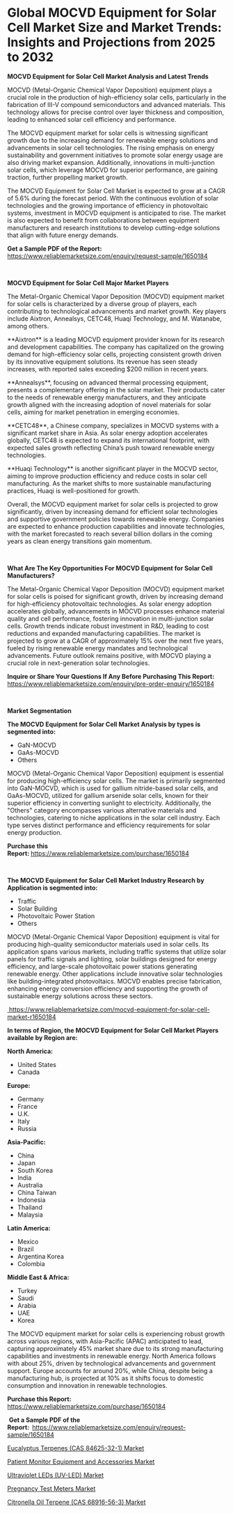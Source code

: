 <p><h1>Global MOCVD Equipment for Solar Cell Market Size and Market Trends: Insights and Projections from 2025 to 2032</h1></p><p><strong>MOCVD Equipment for Solar Cell Market Analysis and Latest Trends</strong></p>
<p><p>MOCVD (Metal-Organic Chemical Vapor Deposition) equipment plays a crucial role in the production of high-efficiency solar cells, particularly in the fabrication of III-V compound semiconductors and advanced materials. This technology allows for precise control over layer thickness and composition, leading to enhanced solar cell efficiency and performance.</p><p>The MOCVD equipment market for solar cells is witnessing significant growth due to the increasing demand for renewable energy solutions and advancements in solar cell technologies. The rising emphasis on energy sustainability and government initiatives to promote solar energy usage are also driving market expansion. Additionally, innovations in multi-junction solar cells, which leverage MOCVD for superior performance, are gaining traction, further propelling market growth.</p><p>The MOCVD Equipment for Solar Cell Market is expected to grow at a CAGR of 5.6% during the forecast period. With the continuous evolution of solar technologies and the growing importance of efficiency in photovoltaic systems, investment in MOCVD equipment is anticipated to rise. The market is also expected to benefit from collaborations between equipment manufacturers and research institutions to develop cutting-edge solutions that align with future energy demands.</p></p>
<p><strong>Get a Sample PDF of the Report:&nbsp;</strong> <a href="https://www.reliablemarketsize.com/enquiry/request-sample/1650184?utm_campaign=1133&utm_medium=2&utm_source=Github&utm_content=ia&utm_term=30032025&utm_id=mocvd-equipment-for-solar-cell">https://www.reliablemarketsize.com/enquiry/request-sample/1650184</a></p>
<p>&nbsp;</p>
<p><strong>MOCVD Equipment for Solar Cell Major Market Players</strong></p>
<p><p>The Metal-Organic Chemical Vapor Deposition (MOCVD) equipment market for solar cells is characterized by a diverse group of players, each contributing to technological advancements and market growth. Key players include Aixtron, Annealsys, CETC48, Huaqi Technology, and M. Watanabe, among others.</p><p>**Aixtron** is a leading MOCVD equipment provider known for its research and development capabilities. The company has capitalized on the growing demand for high-efficiency solar cells, projecting consistent growth driven by its innovative equipment solutions. Its revenue has seen steady increases, with reported sales exceeding $200 million in recent years.</p><p>**Annealsys**, focusing on advanced thermal processing equipment, presents a complementary offering in the solar market. Their products cater to the needs of renewable energy manufacturers, and they anticipate growth aligned with the increasing adoption of novel materials for solar cells, aiming for market penetration in emerging economies.</p><p>**CETC48**, a Chinese company, specializes in MOCVD systems with a significant market share in Asia. As solar energy adoption accelerates globally, CETC48 is expected to expand its international footprint, with expected sales growth reflecting China’s push toward renewable energy technologies.</p><p>**Huaqi Technology** is another significant player in the MOCVD sector, aiming to improve production efficiency and reduce costs in solar cell manufacturing. As the market shifts to more sustainable manufacturing practices, Huaqi is well-positioned for growth.</p><p>Overall, the MOCVD equipment market for solar cells is projected to grow significantly, driven by increasing demand for efficient solar technologies and supportive government policies towards renewable energy. Companies are expected to enhance production capabilities and innovate technologies, with the market forecasted to reach several billion dollars in the coming years as clean energy transitions gain momentum.</p></p>
<p>&nbsp;</p>
<p><strong>What Are The Key Opportunities For MOCVD Equipment for Solar Cell Manufacturers?</strong></p>
<p><p>The Metal-Organic Chemical Vapor Deposition (MOCVD) equipment market for solar cells is poised for significant growth, driven by increasing demand for high-efficiency photovoltaic technologies. As solar energy adoption accelerates globally, advancements in MOCVD processes enhance material quality and cell performance, fostering innovation in multi-junction solar cells. Growth trends indicate robust investment in R&D, leading to cost reductions and expanded manufacturing capabilities. The market is projected to grow at a CAGR of approximately 15% over the next five years, fueled by rising renewable energy mandates and technological advancements. Future outlook remains positive, with MOCVD playing a crucial role in next-generation solar technologies.</p></p>
<p><strong>Inquire or Share Your Questions If Any Before Purchasing This Report:</strong> <a href="https://www.reliablemarketsize.com/enquiry/pre-order-enquiry/1650184?utm_campaign=1133&utm_medium=2&utm_source=Github&utm_content=ia&utm_term=30032025&utm_id=mocvd-equipment-for-solar-cell">https://www.reliablemarketsize.com/enquiry/pre-order-enquiry/1650184</a></p>
<p>&nbsp;</p>
<p><strong>Market Segmentation</strong></p>
<p><strong>The MOCVD Equipment for Solar Cell Market Analysis by types is segmented into:</strong></p>
<p><ul><li>GaN-MOCVD</li><li>GaAs-MOCVD</li><li>Others</li></ul></p>
<p><p>MOCVD (Metal-Organic Chemical Vapor Deposition) equipment is essential for producing high-efficiency solar cells. The market is primarily segmented into GaN-MOCVD, which is used for gallium nitride-based solar cells, and GaAs-MOCVD, utilized for gallium arsenide solar cells, known for their superior efficiency in converting sunlight to electricity. Additionally, the "Others" category encompasses various alternative materials and technologies, catering to niche applications in the solar cell industry. Each type serves distinct performance and efficiency requirements for solar energy production.</p></p>
<p><strong>Purchase this Report:&nbsp;</strong><a href="https://www.reliablemarketsize.com/purchase/1650184?utm_campaign=1133&utm_medium=2&utm_source=Github&utm_content=ia&utm_term=30032025&utm_id=mocvd-equipment-for-solar-cell">https://www.reliablemarketsize.com/purchase/1650184</a></p>
<p>&nbsp;</p>
<p><strong>The MOCVD Equipment for Solar Cell Market Industry Research by Application is segmented into:</strong></p>
<p><ul><li>Traffic</li><li>Solar Building</li><li>Photovoltaic Power Station</li><li>Others</li></ul></p>
<p><p>MOCVD (Metal-Organic Chemical Vapor Deposition) equipment is vital for producing high-quality semiconductor materials used in solar cells. Its application spans various markets, including traffic systems that utilize solar panels for traffic signals and lighting, solar buildings designed for energy efficiency, and large-scale photovoltaic power stations generating renewable energy. Other applications include innovative solar technologies like building-integrated photovoltaics. MOCVD enables precise fabrication, enhancing energy conversion efficiency and supporting the growth of sustainable energy solutions across these sectors.</p></p>
<p><a href="https://www.reliablemarketsize.com/mocvd-equipment-for-solar-cell-market-r1650184?utm_campaign=1133&utm_medium=2&utm_source=Github&utm_content=ia&utm_term=30032025&utm_id=mocvd-equipment-for-solar-cell">&nbsp;https://www.reliablemarketsize.com/mocvd-equipment-for-solar-cell-market-r1650184</a></p>
<p><strong>In terms of Region, the MOCVD Equipment for Solar Cell Market Players available by Region are:</strong></p>
<p>
    <p> <strong> North America: </strong>
        <ul>
            <li>United States</li>
            <li>Canada</li>
        </ul>
        </p> 
    <p> <strong> Europe: </strong>
        <ul>
            <li>Germany</li>
            <li>France</li>
            <li>U.K.</li>
            <li>Italy</li>
            <li>Russia</li>
        </ul>
        </p> 
    <p> <strong> Asia-Pacific: </strong>
        <ul>
            <li>China</li>
            <li>Japan</li>
            <li>South Korea</li>
            <li>India</li>
            <li>Australia</li>
            <li>China Taiwan</li>
            <li>Indonesia</li>
            <li>Thailand</li>
            <li>Malaysia</li>
        </ul>
        </p> 
    <p> <strong> Latin America: </strong>
        <ul>
            <li>Mexico</li>
            <li>Brazil</li>
            <li>Argentina Korea</li>
            <li>Colombia</li>
        </ul>
        </p> 
    <p> <strong> Middle East & Africa: </strong>
        <ul>
            <li>Turkey</li>
            <li>Saudi</li>
            <li>Arabia</li>
            <li>UAE</li>
            <li>Korea</li>
        </ul>
    </p>
    </p>
<p><p>The MOCVD equipment market for solar cells is experiencing robust growth across various regions, with Asia-Pacific (APAC) anticipated to lead, capturing approximately 45% market share due to its strong manufacturing capabilities and investments in renewable energy. North America follows with about 25%, driven by technological advancements and government support. Europe accounts for around 20%, while China, despite being a manufacturing hub, is projected at 10% as it shifts focus to domestic consumption and innovation in renewable technologies.</p></p>
<p><strong>Purchase this Report: </strong><a href="https://www.reliablemarketsize.com/purchase/1650184?utm_campaign=1133&utm_medium=2&utm_source=Github&utm_content=ia&utm_term=30032025&utm_id=mocvd-equipment-for-solar-cell">https://www.reliablemarketsize.com/purchase/1650184</a></p>
<p>&nbsp;<strong>Get a Sample PDF of the Report:&nbsp;&nbsp;</strong><a href="https://www.reliablemarketsize.com/enquiry/request-sample/1650184?utm_campaign=1133&utm_medium=2&utm_source=Github&utm_content=ia&utm_term=30032025&utm_id=mocvd-equipment-for-solar-cell">https://www.reliablemarketsize.com/enquiry/request-sample/1650184</a></p>
<p><strong></strong></p>
<p><p><a href="https://github.com/jemalapoilly/Market-Research-Report-List-1/blob/main/eucalyptus-terpenes-cas-84625-32-1-market.md?utm_campaign=1133&utm_medium=2&utm_source=Github&utm_content=ia&utm_term=30032025&utm_id=mocvd-equipment-for-solar-cell">Eucalyptus Terpenes (CAS 84625-32-1) Market</a></p><p><a href="https://github.com/norbyboyse4d/Market-Research-Report-List-1/blob/main/patient-monitor-equipment-and-accessories-market.md?utm_campaign=1133&utm_medium=2&utm_source=Github&utm_content=ia&utm_term=30032025&utm_id=mocvd-equipment-for-solar-cell">Patient Monitor Equipment and Accessories Market</a></p><p><a href="https://github.com/shapurforouz/Market-Research-Report-List-1/blob/main/ultraviolet-leds-uv-led-market.md?utm_campaign=1133&utm_medium=2&utm_source=Github&utm_content=ia&utm_term=30032025&utm_id=mocvd-equipment-for-solar-cell">Ultraviolet LEDs (UV-LED) Market</a></p><p><a href="https://github.com/siriyagayo/Market-Research-Report-List-1/blob/main/pregnancy-test-meters-market.md?utm_campaign=1133&utm_medium=2&utm_source=Github&utm_content=ia&utm_term=30032025&utm_id=mocvd-equipment-for-solar-cell">Pregnancy Test Meters Market</a></p><p><a href="https://github.com/oatisorenscl/Market-Research-Report-List-1/blob/main/citronella-oil-terpene-cas-68916-56-3-market.md?utm_campaign=1133&utm_medium=2&utm_source=Github&utm_content=ia&utm_term=30032025&utm_id=mocvd-equipment-for-solar-cell">Citronella Oil Terpene (CAS 68916-56-3) Market</a></p></p>